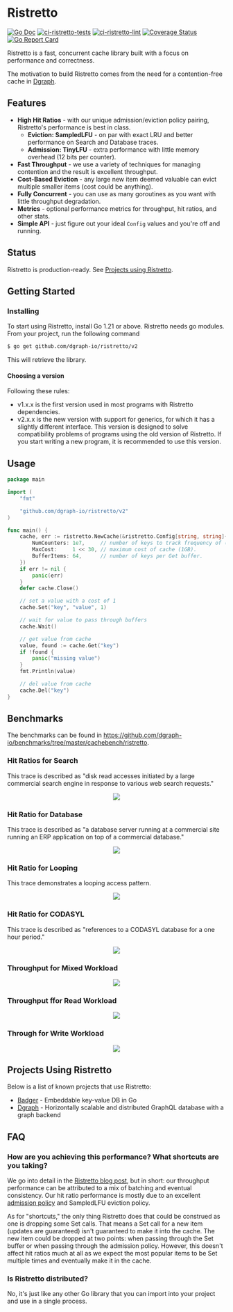 # Ristretto
[![Go Doc](https://img.shields.io/badge/godoc-reference-blue.svg)](https://pkg.go.dev/github.com/dgraph-io/ristretto/v2)
[![ci-ristretto-tests](https://github.com/dgraph-io/ristretto/actions/workflows/ci-ristretto-tests.yml/badge.svg)](https://github.com/dgraph-io/ristretto/actions/workflows/ci-ristretto-tests.yml)
[![ci-ristretto-lint](https://github.com/dgraph-io/ristretto/actions/workflows/ci-ristretto-lint.yml/badge.svg)](https://github.com/dgraph-io/ristretto/actions/workflows/ci-ristretto-lint.yml)
[![Coverage Status](https://coveralls.io/repos/github/dgraph-io/ristretto/badge.svg?branch=main)](https://coveralls.io/github/dgraph-io/ristretto?branch=main)
[![Go Report Card](https://img.shields.io/badge/go%20report-A%2B-brightgreen)](https://goreportcard.com/report/github.com/dgraph-io/ristretto)

Ristretto is a fast, concurrent cache library built with a focus on performance and correctness.

The motivation to build Ristretto comes from the need for a contention-free cache in [Dgraph][].

[Dgraph]: https://github.com/dgraph-io/dgraph


## Features

* **High Hit Ratios** - with our unique admission/eviction policy pairing, Ristretto's performance is best in class.
	* **Eviction: SampledLFU** - on par with exact LRU and better performance on Search and Database traces.
	* **Admission: TinyLFU** - extra performance with little memory overhead (12 bits per counter).
* **Fast Throughput** - we use a variety of techniques for managing contention and the result is excellent throughput.
* **Cost-Based Eviction** - any large new item deemed valuable can evict multiple smaller items (cost could be anything).
* **Fully Concurrent** - you can use as many goroutines as you want with little throughput degradation.
* **Metrics** - optional performance metrics for throughput, hit ratios, and other stats.
* **Simple API** - just figure out your ideal `Config` values and you're off and running.


## Status

Ristretto is production-ready. See [Projects using Ristretto](#projects-using-ristretto).

## Getting Started

### Installing
To start using Ristretto, install Go 1.21 or above. Ristretto needs go modules. From your project, run the following command

```sh
$ go get github.com/dgraph-io/ristretto/v2
```
This will retrieve the library.

#### Choosing a version

Following these rules:

- v1.x.x is the first version used in most programs with Ristretto dependencies.
- v2.x.x is the new version with support for generics, for which it has a slightly different interface. 
This version is designed to solve compatibility problems of programs using the old version of Ristretto. If you start writing a new program, it is recommended to use this version.

## Usage

```go
package main

import (
	"fmt"

	"github.com/dgraph-io/ristretto/v2"
)

func main() {
	cache, err := ristretto.NewCache(&ristretto.Config[string, string]{
		NumCounters: 1e7,     // number of keys to track frequency of (10M).
		MaxCost:     1 << 30, // maximum cost of cache (1GB).
		BufferItems: 64,      // number of keys per Get buffer.
	})
	if err != nil {
		panic(err)
	}
	defer cache.Close()

	// set a value with a cost of 1
	cache.Set("key", "value", 1)

	// wait for value to pass through buffers
	cache.Wait()

	// get value from cache
	value, found := cache.Get("key")
	if !found {
		panic("missing value")
	}
	fmt.Println(value)

	// del value from cache
	cache.Del("key")
}
```


## Benchmarks

The benchmarks can be found in https://github.com/dgraph-io/benchmarks/tree/master/cachebench/ristretto.

### Hit Ratios for Search

This trace is described as "disk read accesses initiated by a large commercial
search engine in response to various web search requests."

<p align="center">
	<img src="https://raw.githubusercontent.com/dgraph-io/ristretto/master/benchmarks/Hit%20Ratios%20-%20Search%20(ARC-S3).svg">
</p>

### Hit Ratio for Database

This trace is described as "a database server running at a commercial site
running an ERP application on top of a commercial database."

<p align="center">
	<img src="https://raw.githubusercontent.com/dgraph-io/ristretto/master/benchmarks/Hit%20Ratios%20-%20Database%20(ARC-DS1).svg">
</p>

### Hit Ratio for Looping

This trace demonstrates a looping access pattern.

<p align="center">
	<img src="https://raw.githubusercontent.com/dgraph-io/ristretto/master/benchmarks/Hit%20Ratios%20-%20Glimpse%20(LIRS-GLI).svg">
</p>

### Hit Ratio for CODASYL

This trace is described as "references to a CODASYL database for a one hour period."

<p align="center">
	<img src="https://raw.githubusercontent.com/dgraph-io/ristretto/master/benchmarks/Hit%20Ratios%20-%20CODASYL%20(ARC-OLTP).svg">
</p>

### Throughput for Mixed Workload

<p align="center">
	<img src="https://raw.githubusercontent.com/dgraph-io/ristretto/master/benchmarks/Throughput%20-%20Mixed.svg">
</p>

### Throughput ffor Read Workload

<p align="center">
	<img src="https://raw.githubusercontent.com/dgraph-io/ristretto/master/benchmarks/Throughput%20-%20Read%20(Zipfian).svg">
</p>

### Through for Write Workload

<p align="center">
	<img src="https://raw.githubusercontent.com/dgraph-io/ristretto/master/benchmarks/Throughput%20-%20Write%20(Zipfian).svg">
</p>


## Projects Using Ristretto

Below is a list of known projects that use Ristretto:

- [Badger](https://github.com/dgraph-io/badger) - Embeddable key-value DB in Go
- [Dgraph](https://github.com/dgraph-io/dgraph) - Horizontally scalable and distributed GraphQL database with a graph backend


## FAQ

### How are you achieving this performance? What shortcuts are you taking?

We go into detail in the [Ristretto blog post](https://blog.dgraph.io/post/introducing-ristretto-high-perf-go-cache/),
but in short: our throughput performance can be attributed to a mix of batching and eventual consistency. Our hit ratio
performance is mostly due to an excellent [admission policy](https://arxiv.org/abs/1512.00727) and SampledLFU eviction policy.

As for "shortcuts," the only thing Ristretto does that could be construed as one is dropping some Set calls. That means
a Set call for a new item (updates are guaranteed) isn't guaranteed to make it into the cache. The new item could be
dropped at two points: when passing through the Set buffer or when passing through the admission policy. However, this
doesn't affect hit ratios much at all as we expect the most popular items to be Set multiple times and eventually make
it in the cache.

### Is Ristretto distributed?

No, it's just like any other Go library that you can import into your project and use in a single process.
